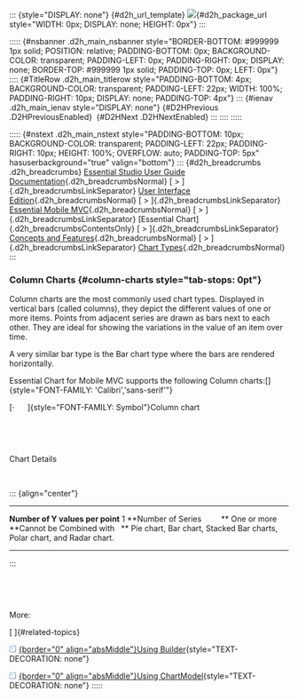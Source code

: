 ::: {style="DISPLAY: none"}
[](ms-xhelp:///?Id=d2h_url_template){#d2h_url_template} ![](!package_url!){#d2h_package_url style="WIDTH: 0px; DISPLAY: none; HEIGHT: 0px"}
:::

::::: {#nsbanner .d2h_main_nsbanner style="BORDER-BOTTOM: #999999 1px solid; POSITION: relative; PADDING-BOTTOM: 0px; BACKGROUND-COLOR: transparent; PADDING-LEFT: 0px; PADDING-RIGHT: 0px; DISPLAY: none; BORDER-TOP: #999999 1px solid; PADDING-TOP: 0px; LEFT: 0px"}
:::: {#TitleRow .d2h_main_titlerow style="PADDING-BOTTOM: 4px; BACKGROUND-COLOR: transparent; PADDING-LEFT: 22px; WIDTH: 100%; PADDING-RIGHT: 10px; DISPLAY: none; PADDING-TOP: 4px"}
::: {#ienav .d2h_main_ienav style="DISPLAY: none"}
[](ms-xhelp:///?Id=420ff27e-7101-40cd-b9aa-2e6d8764ea5f){#D2HPrevious .D2HPreviousEnabled}  [](ms-xhelp:///?Id=00eb86b9-597f-4245-aec9-cda7688e3058){#D2HNext .D2HNextEnabled}
:::
::::
:::::

::::: {#nstext .d2h_main_nstext style="PADDING-BOTTOM: 10px; BACKGROUND-COLOR: transparent; PADDING-LEFT: 22px; PADDING-RIGHT: 10px; HEIGHT: 100%; OVERFLOW: auto; PADDING-TOP: 5px" hasuserbackground="true" valign="bottom"}
::: {#d2h_breadcrumbs .d2h_breadcrumbs}
[Essential Studio User Guide Documentation](ms-xhelp:///?Id=12457748-09e3-4d74-a240-8e049cedf030){.d2h_breadcrumbsNormal} [ \> ]{.d2h_breadcrumbsLinkSeparator} [User Interface Edition](ms-xhelp:///?Id=c29296b7-531c-413b-a0ec-488ca1f7f669){.d2h_breadcrumbsNormal} [ \> ]{.d2h_breadcrumbsLinkSeparator} [Essential Mobile MVC](ms-xhelp:///?Id=74df42e3-5434-4590-9be6-3ae2f911cbbc){.d2h_breadcrumbsNormal} [ \> ]{.d2h_breadcrumbsLinkSeparator} [Essential Chart]{.d2h_breadcrumbsContentsOnly} [ \> ]{.d2h_breadcrumbsLinkSeparator} [Concepts and Features](ms-xhelp:///?Id=3ad70cf2-cd29-4b18-a1b2-a2e64b23e565){.d2h_breadcrumbsNormal} [ \> ]{.d2h_breadcrumbsLinkSeparator} [Chart Types](ms-xhelp:///?Id=e84f5f36-1091-48db-bc5c-5f46f6a5e9a5){.d2h_breadcrumbsNormal}
:::

### Column Charts {#column-charts style="tab-stops: 0pt"}

Column charts are the most commonly used chart types. Displayed in vertical bars (called columns), they depict the different values of one or more items. Points from adjacent series are drawn as bars next to each other. They are ideal for showing the variations in the value of an item over time.

A very similar bar type is the Bar chart type where the bars are rendered horizontally.

Essential Chart for Mobile MVC supports the following Column charts:[]{style="FONT-FAMILY: 'Calibri','sans-serif'"}

[·      ]{style="FONT-FAMILY: Symbol"}Column chart

 

 

Chart Details

 

::: {align="center"}
  ---------------------------------- -------------------------------------------------------------------------
  **Number of Y values per point**   1
  **Number of Series         **      One or more
  **Cannot be Combined with   **     Pie chart, Bar chart, Stacked Bar charts, Polar chart, and Radar chart.
  ---------------------------------- -------------------------------------------------------------------------
:::

 

 

More:

[ ]{#related-topics}

[![](button.gif){border="0" align="absMiddle"}Using Builder](ms-xhelp:///?Id=760e9f21-5ff5-46f0-b400-794bed351e75){style="TEXT-DECORATION: none"}

[![](button.gif){border="0" align="absMiddle"}Using ChartModel](ms-xhelp:///?Id=f334757b-6275-4cf6-a675-56879514a924){style="TEXT-DECORATION: none"}
:::::
